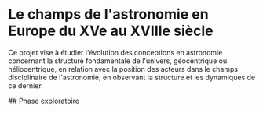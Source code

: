 # Le champs de l'astronomie en Europe du XVe au XVIIIe siècle


Ce projet vise à étudier l'évolution des conceptions en astronomie concernant la structure fondamentale de l'univers, géocentrique ou héliocentrique, en relation avec la position des acteurs dans le champs disciplinaire de l'astronomie, en observant la structure et les dynamiques de ce dernier.


## Phase exploratoire




